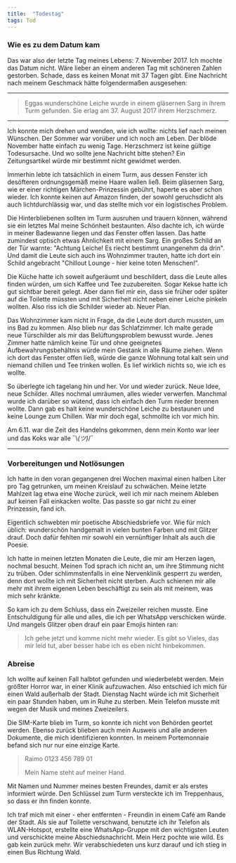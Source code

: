 ```yaml
---
title:  "Todestag"
tags: Tod
---
```


### Wie es zu dem Datum kam

Das war also der letzte Tag meines Lebens: 7. November 2017. Ich mochte das Datum nicht. Wäre lieber an einem anderen Tag mit schöneren Zahlen gestorben. Schade, dass es keinen Monat mit 37 Tagen gibt. Eine Nachricht nach meinem Geschmack hätte folgendermaßen ausgesehen:

* * *

> Eggas wunderschöne Leiche wurde in einem gläsernen Sarg in ihrem Turm gefunden. Sie erlag am 37. August 2017 ihrem Herzschmerz.

* * *

Ich konnte mich drehen und wenden, wie ich wollte: nichts lief nach meinen Wünschen. Der Sommer war vorüber und ich noch am Leben. Der blöde November hatte einfach zu wenig Tage. Herzschmerz ist keine gültige Todesursache. Und wo sollte jene Nachricht bitte stehen? Ein Zeitungsartikel würde mir bestimmt nicht gewidmet werden.

Immerhin lebte ich tatsächlich in einem Turm, aus dessen Fenster ich desöfteren ordnungsgemäß meine Haare wallen ließ. Beim gläsernen Sarg, wie er einer richtigen Märchen-Prinzessin gebührt, haperte es aber schon wieder. Ich konnte keinen auf Amazon finden, der sowohl geruchsdicht als auch lichtdurchlässig war, und das stellte mich vor ein logistisches Problem.

Die Hinterbliebenen sollten im Turm ausruhen und trauern können, während sie ein letztes Mal meine Schönheit bestaunten. Also dachte ich, ich würde in meiner Badewanne liegen und das Fenster offen lassen. Das hatte zumindest optisch etwas Ähnlichkeit mit einem Sarg. Ein großes Schild an der Tür warnte: "Achtung Leiche! Es riecht bestimmt unangenehm da drin". Und damit die Leute sich auch ins Wohnzimmer trauten, hatte ich dort ein Schild angebracht "Chillout Lounge - hier keine toten Menschen!".

Die Küche hatte ich soweit aufgeräumt und beschildert, dass die Leute alles finden würden, um sich Kaffee und Tee zuzubereiten. Sogar Kekse hatte ich gut sichtbar bereit gelegt. Aber dann fiel mir ein, dass sie früher oder später auf die Toilette müssten und mit Sicherheit nicht neben einer Leiche pinkeln wollten. Also riss ich die Schilder wieder ab. Neuer Plan.

Das Wohnzimmer kam nicht in Frage, da die Leute dort durch mussten, um ins Bad zu kommen. Also blieb nur das Schlafzimmer. Ich malte gerade neue Türschilder als mir das Belüftungsproblem bewusst wurde. Jenes Zimmer hatte nämlich keine Tür und ohne geeignetes Aufbewahrungsbehältnis würde mein Gestank in alle Räume ziehen. Wenn ich dort das Fenster offen ließ, würde die ganze Wohnung total kalt sein und niemand chillen und Tee trinken wollen. Es lief wirklich nichts so, wie ich es wollte.

So überlegte ich tagelang hin und her. Vor und wieder zurück. Neue Idee, neue Schilder. Alles nochmal umräumen, alles wieder verwerfen. Manchmal wurde ich darüber so wütend, dass ich einfach den Turm nieder brennen wollte. Dann gab es halt keine wunderschöne Leiche zu bestaunen und keine Lounge zum Chillen. War mir doch egal, schmollte ich vor mich hin.

Am 6.11. war die Zeit des Handelns gekommen, denn mein Konto war leer und das Koks war alle ¯\\_(ツ)_/¯ 

* * *

### Vorbereitungen und Notlösungen

Ich hatte in den voran gegangenen drei Wochen maximal einen halben Liter pro Tag getrunken, um meinen Kreislauf zu schwächen. Meine letzte Mahlzeit lag etwa eine Woche zurück, weil ich mir nach meinem Ableben auf keinen Fall einkacken wollte. Das passte so gar nicht zu einer Prinzessin, fand ich.

Eigentlich schwebten mir poetische Abschiedsbriefe vor. Wie für mich üblich: wunderschön handgemalt in vielen bunten Farben und mit Glitzer drauf. Doch dafür fehlten mir sowohl ein vernünftiger Inhalt als auch die Poesie.

Ich hatte in meinen letzten Monaten die Leute, die mir am Herzen lagen, nochmal besucht. Meinen Tod sprach ich nicht an, um ihre Stimmung nicht zu trüben. Oder schlimmstenfalls in eine Nervenklinik gesperrt zu werden, denn dort wollte ich mit Sicherheit nicht sterben. Auch schienen mir alle mehr mit ihrem eigenen Leben beschäftigt zu sein als mit meinem, was mich sehr kränkte.

So kam ich zu dem Schluss, dass ein Zweizeiler reichen musste. Eine Entschuldigung für alle und alles, die ich per WhatsApp verschicken würde. Und mangels Glitzer oben drauf ein paar Emojis hinten ran:

> Ich gehe jetzt und komme nicht mehr wieder. Es gibt so Vieles, das mir leid tut, aber besser habe ich es eben nicht hinbekommen.
> 

### Abreise

Ich wollte auf keinen Fall halbtot gefunden und wiederbelebt werden. Mein größter Horror war, in einer Klinik aufzuwachen. Also entschied ich mich für einen Wald außerhalb der Stadt. Dienstag Nacht würde ich mit Sicherheit ein paar Stunden haben, um in Ruhe zu sterben. Mein Telefon musste mit wegen der Musik und meines Zweizeilers.

Die SIM-Karte blieb im Turm, so konnte ich nicht von Behörden geortet werden. Ebenso zurück blieben auch mein Ausweis und alle anderen Dokumente, die mich identifizieren konnten. In meinem Portemonnaie befand sich nur nur eine einzige Karte.

> Raimo
> 0123 456 789 01
> 
> Mein Name steht auf meiner Hand.

Mit Namen und Nummer meines besten Freundes, damit er als erstes informiert würde. Den Schlüssel zum Turm versteckte ich im Treppenhaus, so dass er ihn finden konnte.

Ich traf mich mit einer - eher entfernten - Freundin in einem Café am Rande der Stadt. Als sie auf Toilette verschwand, benutzte ich ihr Telefon als WLAN-Hotspot, erstellte eine WhatsApp-Gruppe mit den wichtigsten Leuten und verschickte meine Abschiedsnachricht. Mein Herz pochte wie wild. Es gab kein zurück mehr. Wir verabschiedeten uns kurz darauf und ich stieg in einen Bus Richtung Wald.

